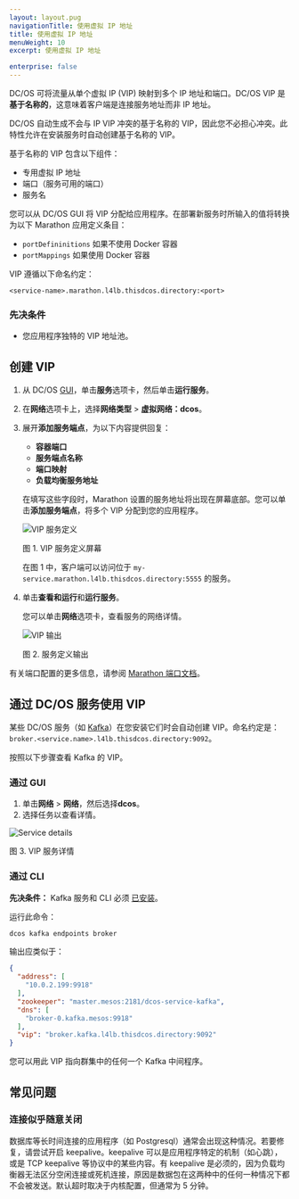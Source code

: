 ```yaml
---
layout: layout.pug
navigationTitle: 使用虚拟 IP 地址
title: 使用虚拟 IP 地址
menuWeight: 10
excerpt: 使用虚拟 IP 地址

enterprise: false
---
```


<!-- The source repo for this topic is https://github.com/dcos/dcos-docs-site -->

DC/OS 可将流量从单个虚拟 IP (VIP) 映射到多个 IP 地址和端口。DC/OS VIP 是**基于名称的**，这意味着客户端是连接服务地址而非 IP 地址。

DC/OS 自动生成不会与 IP VIP 冲突的基于名称的 VIP，因此您不必担心冲突。此特性允许在安装服务时自动创建基于名称的 VIP。

基于名称的 VIP 包含以下组件：

 * 专用虚拟 IP 地址
 * 端口（服务可用的端口）
 * 服务名

您可以从 DC/OS GUI 将 VIP 分配给应用程序。在部署新服务时所输入的值将转换为以下 Marathon 应用定义条目：

- `portDefininitions` 如果不使用 Docker 容器
- `portMappings` 如果使用 Docker 容器

VIP 遵循以下命名约定：

```
<service-name>.marathon.l4lb.thisdcos.directory:<port>
```

### 先决条件

* 您应用程序独特的 VIP 地址池。

## 创建 VIP

1. 从 DC/OS [GUI](/mesosphere/dcos/cn/1.12/gui/)，单击**服务**选项卡，然后单击**运行服务**。
1. 在**网络**选项卡上，选择**网络类型** > **虚拟网络：dcos**。
1. 展开**添加服务端点**，为以下内容提供回复：

    - **容器端口**
    - **服务端点名称**
    - **端口映射**
    - **负载均衡服务地址**

    在填写这些字段时，Marathon 设置的服务地址将出现在屏幕底部。您可以单击**添加服务端点**，将多个 VIP 分配到您的应用程序。

    ![VIP 服务定义](/mesosphere/dcos/1.12/img/vip-service-definition.png)

    图 1. VIP 服务定义屏幕

    在图 1 中，客户端可以访问位于 `my-service.marathon.l4lb.thisdcos.directory:5555` 的服务。

1. 单击**查看和运行**和**运行服务**。

    您可以单击**网络**选项卡，查看服务的网络详情。

    ![VIP 输出](/mesosphere/dcos/1.12/img/vip-service-definition-output.png)
    
    图 2. 服务定义输出

有关端口配置的更多信息，请参阅 [Marathon 端口文档](/mesosphere/dcos/cn/1.12/deploying-services/service-ports/)。

## 通过 DC/OS 服务使用 VIP

某些 DC/OS 服务（如 [Kafka](/mesosphere/dcos/services/kafka/)）在您安装它们时会自动创建 VIP。命名约定是：`broker.<service.name>.l4lb.thisdcos.directory:9092`。

按照以下步骤查看 Kafka 的 VIP。

### 通过 GUI

1. 单击**网络** > **网络**，然后选择**dcos**。
1. 选择任务以查看详情。

 ![Service details](/mesosphere/dcos/1.12/img/vip-service-details.png)

 图 3. VIP 服务详情

### 通过 CLI

**先决条件：** Kafka 服务和 CLI 必须 [已安装](/mesosphere/dcos/services/kafka/)。

运行此命令：

  ```bash
  dcos kafka endpoints broker
  ```

输出应类似于：

  ```json
  {
    "address": [
      "10.0.2.199:9918"
    ],
    "zookeeper": "master.mesos:2181/dcos-service-kafka",
    "dns": [
      "broker-0.kafka.mesos:9918"
    ],
    "vip": "broker.kafka.l4lb.thisdcos.directory:9092"
  }
  ```
您可以用此 VIP 指向群集中的任何一个 Kafka 中间程序。


## 常见问题

### 连接似乎随意关闭

数据库等长时间连接的应用程序（如 Postgresql）通常会出现这种情况。若要修复，请尝试开启 keepalive。keepalive 可以是应用程序特定的机制（如心跳），或是 TCP keepalive 等协议中的某些内容。有 keepalive 是必须的，因为负载均衡器无法区分空闲连接或死机连接，原因是数据包在这两种中的任何一种情况下都不会被发送。默认超时取决于内核配置，但通常为 5 分钟。

 [1]: /cn/1.12/deploying-services/service-ports/
